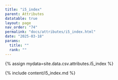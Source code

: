 ```yaml
---
title: "i5_index"
parent: Attributes
datatable: true
layout: page
nav_order: "74"
permalink: "docs/attributes/i5_index.html"
date: "2025-03-18"
params:
  title: ""
  rank: ""
---
```

{% assign mydata=site.data.csv.attributes.i5_index %} 

{% include content/i5_index.md %}
